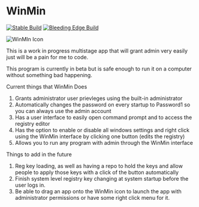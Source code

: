 # WinMin
[![Stable Build](https://github.com/awesomegamergame/WinMin/actions/workflows/ReleaseBuild.yml/badge.svg)](https://github.com/awesomegamergame/WinMin/releases)
[![Bleeding Edge Build](https://github.com/awesomegamergame/WinMin/actions/workflows/DebugBuild.yml/badge.svg)](https://github.com/awesomegamergame/WinMin/actions/workflows/DebugBuild.yml)

![WinMIn Icon](WinMin/WinMin.ico)

This is a work in progress multistage app that will grant admin very easily just will be a pain for me to code.

This program is currently in beta but is safe enough to run it on a computer without something bad happening.

Current things that WinMin Does
1. Grants administrator user prievleges using the built-in administrator
2. Automatically changes the password on every startup to Password1 so you can always use the admin account
3. Has a user interface to easily open command prompt and to access the registry editor
4. Has the option to enable or disable all windows settings and right click using the WinMin interface by clicking one button (edits the registry)
5. Allows you to run any program with admin through the WinMin interface

Things to add in the future
1. Reg key loading, as well as having a repo to hold the keys and allow people to apply those keys with a click of the button automatically
2. Finish system level registry key changing at system startup before the user logs in.
3. Be able to drag an app onto the WinMin icon to launch the app with administrator permissions or have some right click menu for it.
